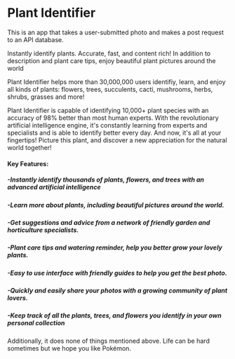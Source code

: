 # Plant Identifier

This is an app that takes a user-submitted photo and makes a post request to an API database. 

Instantly identify plants. Accurate, fast, and content rich! In addition to description and plant care tips, enjoy beautiful plant pictures around the world

Plant Identifier helps more than 30,000,000 users identifiy, learn, and enjoy all kinds of plants: flowers, trees, succulents, cacti, mushrooms, herbs, shrubs, grasses and more!

Plant Identifier is capable of identifying 10,000+ plant species with an accuracy of 98% better than most human experts. With the revolutionary artificial intelligence engine, it's constantly learning from experts and specialists and is able to identify better every day.
And now, it's all at your fingertips! Picture this plant, and discover a new appreciation for the natural world together!

#### Key Features:

##### -Instantly identify thousands of plants, flowers, and trees with an advanced artificial intelligence

##### -Learn more about plants, including beautiful pictures around the world.

##### -Get suggestions and advice from a network of friendly garden and horticulture specialists.

##### -Plant care tips and watering reminder, help you better grow your lovely plants.

##### -Easy to use interface with friendly guides to help you get the best photo.

##### -Quickly and easily share your photos with a growing community of plant lovers.

##### -Keep track of all the plants, trees, and flowers you identify in your own personal collection


Additionally, it does none of things mentioned above. Life can be hard sometimes but we hope you like Pokémon.
